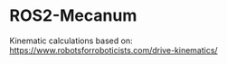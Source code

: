 # ROS2-Mecanum

Kinematic calculations based on:
https://www.robotsforroboticists.com/drive-kinematics/
